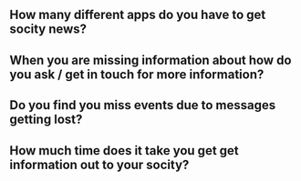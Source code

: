 
## How many different apps do you have to get socity news?

## When you are missing information about how do you ask / get in touch for more information?

## Do you find you miss events due to messages getting lost?

## How much time does it take you get get information out to your socity?


